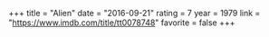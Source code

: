 +++
title = "Alien"
date = "2016-09-21"
rating = 7
year = 1979
link = "https://www.imdb.com/title/tt0078748"
favorite = false
+++
